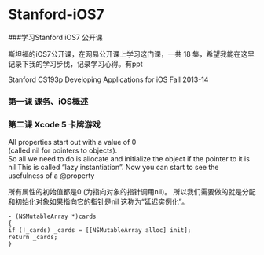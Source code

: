 # Stanford-iOS7
###学习Stanford iOS7 公开课

斯坦福的iOS7公开课，在网易公开课上学习这门课，一共 18 集，希望我能在这里记录下我的学习步伐，记录学习心得。有ppt

Stanford CS193p
Developing Applications for iOS Fall 2013-14

### 第一课 课务、iOS概述  

### 第二课  Xcode 5  卡牌游戏
All properties start out with a value of 0  
(called nil for pointers to objects).  
So all we need to do is allocate and initialize the object if the pointer to it is nil 
This is called “lazy instantiation”. 
Now you can start to see the usefulness of a @property

所有属性的初始值都是0
(为指向对象的指针调用nil)。
所以我们需要做的就是分配和初始化对象如果指向它的指针是nil
这称为“延迟实例化”。
```
- (NSMutableArray *)cards
{
if (!_cards) _cards = [[NSMutableArray alloc] init];
return _cards;
}
```
